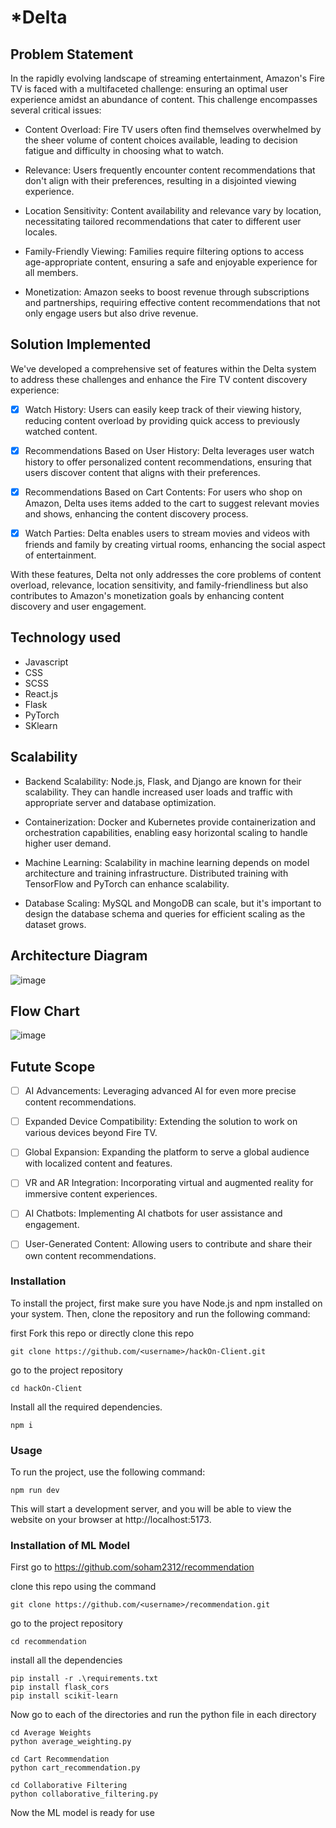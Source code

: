 # \*Delta

## Problem Statement

In the rapidly evolving landscape of streaming entertainment, Amazon's Fire TV is faced with a multifaceted challenge: ensuring an optimal user experience amidst an abundance of content. This challenge encompasses several critical issues:

- Content Overload: Fire TV users often find themselves overwhelmed by the sheer volume of content choices available, leading to decision fatigue and difficulty in choosing what to watch.

- Relevance: Users frequently encounter content recommendations that don't align with their preferences, resulting in a disjointed viewing experience.

- Location Sensitivity: Content availability and relevance vary by location, necessitating tailored recommendations that cater to different user locales.

- Family-Friendly Viewing: Families require filtering options to access age-appropriate content, ensuring a safe and enjoyable experience for all members.

- Monetization: Amazon seeks to boost revenue through subscriptions and partnerships, requiring effective content recommendations that not only engage users but also drive revenue.

## Solution Implemented

We've developed a comprehensive set of features within the Delta system to address these challenges and enhance the Fire TV content discovery experience:

- [x] Watch History: Users can easily keep track of their viewing history, reducing content overload by providing quick access to previously watched content.

- [x] Recommendations Based on User History: Delta leverages user watch history to offer personalized content recommendations, ensuring that users discover content that aligns with their preferences.

- [x] Recommendations Based on Cart Contents: For users who shop on Amazon, Delta uses items added to the cart to suggest relevant movies and shows, enhancing the content discovery process.

- [x] Watch Parties: Delta enables users to stream movies and videos with friends and family by creating virtual rooms, enhancing the social aspect of entertainment.

With these features, Delta not only addresses the core problems of content overload, relevance, location sensitivity, and family-friendliness but also contributes to Amazon's monetization goals by enhancing content discovery and user engagement.

## Technology used

- Javascript
- CSS
- SCSS
- React.js
- Flask
- PyTorch
- SKlearn

## Scalability

- Backend Scalability: Node.js, Flask, and Django are known for their scalability. They can handle increased user loads and traffic with appropriate server and database optimization.

- Containerization: Docker and Kubernetes provide containerization and orchestration capabilities, enabling easy horizontal scaling to handle higher user demand.

- Machine Learning: Scalability in machine learning depends on model architecture and training infrastructure. Distributed training with TensorFlow and PyTorch can enhance scalability.

- Database Scaling: MySQL and MongoDB can scale, but it's important to design the database schema and queries for efficient scaling as the dataset grows.

## Architecture Diagram
![image](https://github.com/rajutkarsh07/hackOn-Client/assets/49344502/55718333-96e2-4720-bc0a-b104fe2c8ef5)

## Flow Chart
![image](https://github.com/rajutkarsh07/hackOn-Client/assets/49344502/77a17ced-77ca-43d0-90fe-a942e6257095)

## Futute Scope
- [ ]  AI Advancements: Leveraging advanced AI for even more precise content recommendations.

- [ ]  Expanded Device Compatibility: Extending the solution to work on various devices beyond Fire TV.

- [ ]  Global Expansion: Expanding the platform to serve a global audience with localized content and features.

- [ ]  VR and AR Integration: Incorporating virtual and augmented reality for immersive content experiences.

- [ ]  AI Chatbots: Implementing AI chatbots for user assistance and engagement.

- [ ]  User-Generated Content: Allowing users to contribute and share their own content recommendations.

### Installation

To install the project, first make sure you have Node.js and npm installed on your system. Then, clone the repository and run the following command:

first Fork this repo or directly clone this repo
```
git clone https://github.com/<username>/hackOn-Client.git
```

go to the project repository
```
cd hackOn-Client
```

Install all the required dependencies.
```
npm i 
```

### Usage

To run the project, use the following command:

```
npm run dev
```

This will start a development server, and you will be able to view the website on your browser at http://localhost:5173.

### Installation of ML Model
First go to https://github.com/soham2312/recommendation

clone this repo using the command

```
git clone https://github.com/<username>/recommendation.git
```

go to the project repository
```
cd recommendation
```

install all the dependencies
```
pip install -r .\requirements.txt
pip install flask_cors
pip install scikit-learn
```

Now go to each of the directories and run the python file in each directory
```
cd Average Weights
python average_weighting.py
```

```
cd Cart Recommendation
python cart_recommendation.py
```

```
cd Collaborative Filtering
python collaborative_filtering.py
```

Now the ML model is ready for use
